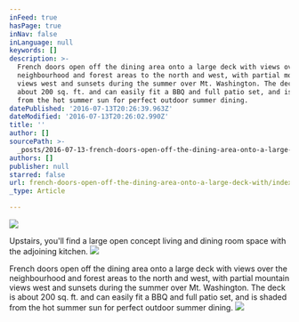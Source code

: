 ```yaml
---
inFeed: true
hasPage: true
inNav: false
inLanguage: null
keywords: []
description: >-
  French doors open off the dining area onto a large deck with views over the
  neighbourhood and forest areas to the north and west, with partial mountain
  views west and sunsets during the summer over Mt. Washington. The deck is
  about 200 sq. ft. and can easily fit a BBQ and full patio set, and is shaded
  from the hot summer sun for perfect outdoor summer dining. 
datePublished: '2016-07-13T20:26:39.963Z'
dateModified: '2016-07-13T20:26:02.990Z'
title: ''
author: []
sourcePath: >-
  _posts/2016-07-13-french-doors-open-off-the-dining-area-onto-a-large-deck-with.md
authors: []
publisher: null
starred: false
url: french-doors-open-off-the-dining-area-onto-a-large-deck-with/index.html
_type: Article

---
```

![](https://the-grid-user-content.s3-us-west-2.amazonaws.com/4367ebbe-3072-4d76-9602-ab5163abb24f.jpg)

Upstairs, you'll find a large open concept living and dining room space with the adjoining kitchen. ![](https://the-grid-user-content.s3-us-west-2.amazonaws.com/d3886fd0-0575-4699-853f-ed9a28cf6bbd.jpg)

French doors open off the dining area onto a large deck with views over the neighbourhood and forest areas to the north and west, with partial mountain views west and sunsets during the summer over Mt. Washington. The deck is about 200 sq. ft. and can easily fit a BBQ and full patio set, and is shaded from the hot summer sun for perfect outdoor summer dining. ![](https://the-grid-user-content.s3-us-west-2.amazonaws.com/6df65332-6aae-4114-b578-86b873a38bb8.jpg)